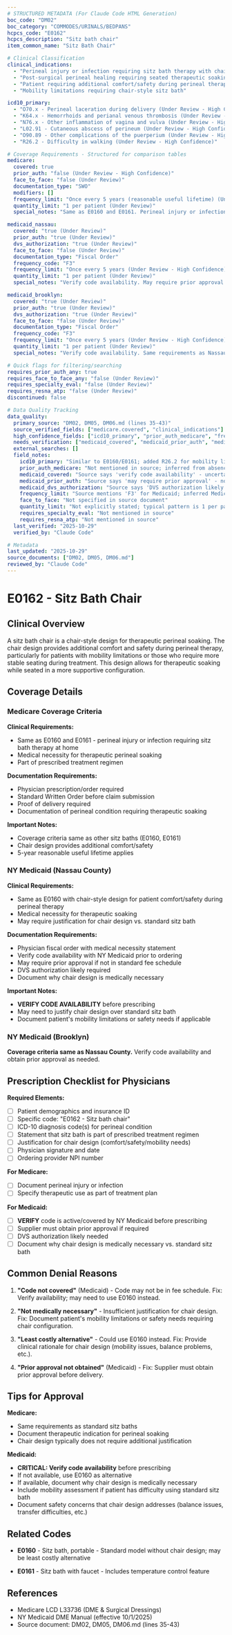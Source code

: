 ```yaml
---
# STRUCTURED METADATA (For Claude Code HTML Generation)
boc_code: "DM02"
boc_category: "COMMODES/URINALS/BEDPANS"
hcpcs_code: "E0162"
hcpcs_description: "Sitz bath chair"
item_common_name: "Sitz Bath Chair"

# Clinical Classification
clinical_indications:
  - "Perineal injury or infection requiring sitz bath therapy with chair design"
  - "Post-surgical perineal healing requiring seated therapeutic soaking"
  - "Patient requiring additional comfort/safety during perineal therapy"
  - "Mobility limitations requiring chair-style sitz bath"

icd10_primary:
  - "O70.x - Perineal laceration during delivery (Under Review - High Confidence)"
  - "K64.x - Hemorrhoids and perianal venous thrombosis (Under Review - High Confidence)"
  - "N76.x - Other inflammation of vagina and vulva (Under Review - High Confidence)"
  - "L02.91 - Cutaneous abscess of perineum (Under Review - High Confidence)"
  - "O90.89 - Other complications of the puerperium (Under Review - High Confidence)"
  - "R26.2 - Difficulty in walking (Under Review - High Confidence)"

# Coverage Requirements - Structured for comparison tables
medicare:
  covered: true
  prior_auth: "false (Under Review - High Confidence)"
  face_to_face: "false (Under Review)"
  documentation_type: "SWO"
  modifiers: []
  frequency_limit: "Once every 5 years (reasonable useful lifetime) (Under Review - High Confidence)"
  quantity_limit: "1 per patient (Under Review)"
  special_notes: "Same as E0160 and E0161. Perineal injury or infection requiring sitz bath therapy at home."

medicaid_nassau:
  covered: "true (Under Review)"
  prior_auth: "true (Under Review)"
  dvs_authorization: "true (Under Review)"
  face_to_face: "false (Under Review)"
  documentation_type: "Fiscal Order"
  frequency_code: "F3"
  frequency_limit: "Once every 5 years (Under Review - High Confidence)"
  quantity_limit: "1 per patient (Under Review)"
  special_notes: "Verify code availability. May require prior approval if not in standard fee schedule. DVS authorization likely required."

medicaid_brooklyn:
  covered: "true (Under Review)"
  prior_auth: "true (Under Review)"
  dvs_authorization: "true (Under Review)"
  face_to_face: "false (Under Review)"
  documentation_type: "Fiscal Order"
  frequency_code: "F3"
  frequency_limit: "Once every 5 years (Under Review - High Confidence)"
  quantity_limit: "1 per patient (Under Review)"
  special_notes: "Verify code availability. Same requirements as Nassau County."

# Quick flags for filtering/searching
requires_prior_auth_any: true
requires_face_to_face_any: "false (Under Review)"
requires_specialty_eval: "false (Under Review)"
requires_resna_atp: "false (Under Review)"
discontinued: false

# Data Quality Tracking
data_quality:
  primary_source: "DM02, DM05, DM06.md (lines 35-43)"
  source_verified_fields: ["medicare.covered", "clinical_indications"]
  high_confidence_fields: ["icd10_primary", "prior_auth_medicare", "frequency_limit_wording"]
  needs_verification: ["medicaid_covered", "medicaid_prior_auth", "medicaid_dvs_authorization", "face_to_face", "quantity_limit", "requires_specialty_eval", "requires_resna_atp"]
  external_searches: []
  field_notes:
    icd10_primary: "Similar to E0160/E0161; added R26.2 for mobility limitation indication mentioned in source"
    prior_auth_medicare: "Not mentioned in source; inferred from absence (typical for therapeutic DME)"
    medicaid_covered: "Source says 'verify code availability' - uncertain if in active fee schedule"
    medicaid_prior_auth: "Source says 'may require prior approval' - not definitive"
    medicaid_dvs_authorization: "Source says 'DVS authorization likely required' - not certain"
    frequency_limit: "Source mentions 'F3' for Medicaid; inferred Medicare wording"
    face_to_face: "Not specified in source document"
    quantity_limit: "Not explicitly stated; typical pattern is 1 per patient"
    requires_specialty_eval: "Not mentioned in source"
    requires_resna_atp: "Not mentioned in source"
  last_verified: "2025-10-29"
  verified_by: "Claude Code"

# Metadata
last_updated: "2025-10-29"
source_documents: ["DM02, DM05, DM06.md"]
reviewed_by: "Claude Code"
---
```


# E0162 - Sitz Bath Chair

## Clinical Overview

A sitz bath chair is a chair-style design for therapeutic perineal soaking. The chair design provides additional comfort and safety during perineal therapy, particularly for patients with mobility limitations or those who require more stable seating during treatment. This design allows for therapeutic soaking while seated in a more supportive configuration.

## Coverage Details

### Medicare Coverage Criteria

**Clinical Requirements:**
- Same as E0160 and E0161 - perineal injury or infection requiring sitz bath therapy at home
- Medical necessity for therapeutic perineal soaking
- Part of prescribed treatment regimen

**Documentation Requirements:**
- Physician prescription/order required
- Standard Written Order before claim submission
- Proof of delivery required
- Documentation of perineal condition requiring therapeutic soaking

**Important Notes:**
- Coverage criteria same as other sitz baths (E0160, E0161)
- Chair design provides additional comfort/safety
- 5-year reasonable useful lifetime applies

### NY Medicaid (Nassau County)

**Clinical Requirements:**
- Same as E0160 with chair-style design for patient comfort/safety during perineal therapy
- Medical necessity for therapeutic soaking
- May require justification for chair design vs. standard sitz bath

**Documentation Requirements:**
- Physician fiscal order with medical necessity statement
- Verify code availability with NY Medicaid prior to ordering
- May require prior approval if not in standard fee schedule
- DVS authorization likely required
- Document why chair design is medically necessary

**Important Notes:**
- **VERIFY CODE AVAILABILITY** before prescribing
- May need to justify chair design over standard sitz bath
- Document patient's mobility limitations or safety needs if applicable

### NY Medicaid (Brooklyn)

**Coverage criteria same as Nassau County.** Verify code availability and obtain prior approval as needed.

## Prescription Checklist for Physicians

**Required Elements:**
- [ ] Patient demographics and insurance ID
- [ ] Specific code: "E0162 - Sitz bath chair"
- [ ] ICD-10 diagnosis code(s) for perineal condition
- [ ] Statement that sitz bath is part of prescribed treatment regimen
- [ ] Justification for chair design (comfort/safety/mobility needs)
- [ ] Physician signature and date
- [ ] Ordering provider NPI number

**For Medicare:**
- [ ] Document perineal injury or infection
- [ ] Specify therapeutic use as part of treatment plan

**For Medicaid:**
- [ ] **VERIFY** code is active/covered by NY Medicaid before prescribing
- [ ] Supplier must obtain prior approval if required
- [ ] DVS authorization likely needed
- [ ] Document why chair design is medically necessary vs. standard sitz bath

## Common Denial Reasons

1. **"Code not covered"** (Medicaid) - Code may not be in fee schedule. Fix: Verify availability; may need to use E0160 instead.

2. **"Not medically necessary"** - Insufficient justification for chair design. Fix: Document patient's mobility limitations or safety needs requiring chair configuration.

3. **"Least costly alternative"** - Could use E0160 instead. Fix: Provide clinical rationale for chair design (mobility issues, balance problems, etc.).

4. **"Prior approval not obtained"** (Medicaid) - Fix: Supplier must obtain prior approval before delivery.

## Tips for Approval

**Medicare:**
- Same requirements as standard sitz baths
- Document therapeutic indication for perineal soaking
- Chair design typically does not require additional justification

**Medicaid:**
- **CRITICAL: Verify code availability** before prescribing
- If not available, use E0160 as alternative
- If available, document why chair design is medically necessary
- Include mobility assessment if patient has difficulty using standard sitz bath
- Document safety concerns that chair design addresses (balance issues, transfer difficulties, etc.)

## Related Codes

- **E0160** - Sitz bath, portable - Standard model without chair design; may be least costly alternative

- **E0161** - Sitz bath with faucet - Includes temperature control feature

## References

- Medicare LCD L33736 (DME & Surgical Dressings)
- NY Medicaid DME Manual (effective 10/1/2025)
- Source document: DM02, DM05, DM06.md (lines 35-43)
